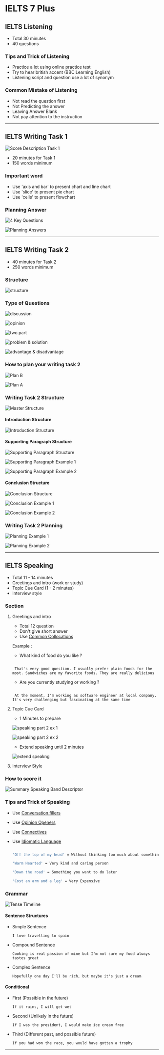 # IELTS 7 Plus

## IELTS Listening

- Total 30 minutes
- 40 questions

### Tips and Trick of Listening

- Practice a lot using online practice test
- Try to hear british accent (BBC Learning English)
- Listening script and question use a lot of synonym

### Common Mistake of Listening

- Not read the question first
- Not Predicting the answer
- Leaving Answer Blank
- Not pay attention to the instruction

---

## IELTS Writing Task 1

![Score Description Task 1](https://udemy-images.s3.amazonaws.com/redactor/raw/2018-05-08_08-28-13-5fa2816bfdaefb2d0e163e61b679b2a9.JPG)

- 20 minutes for Task 1
- 150 words minimum

### Important word

- Use 'axis and bar' to present chart and line chart
- Use 'slice' to present pie chart
- Use 'cells' to present flowchart

### Planning Answer

![4 Key Questions](./images/writing/writing-task1-4-key-questions.png)

![Planning Answers](./images/planning-answers.png)

---

## IELTS Writing Task 2

- 40 minutes for Task 2
- 250 words minimum

### Structure

![structure](./images/writing/writing-task2-structure.png)

### Type of Questions

![discussion](./images/writing/writing-task2-discussion.png)

![opinion](./images/writing/writing-task2-opinion.png)

![two part](./images/writing/writing-task2-two-part.png)

![problem & solution](./images/writing/writing-task2-problem-solution.png)

![advantage & disadvantage](./images/writing/writing-task2-adv-disv.png)

### How to plan your writing task 2

![Plan B](./images/writing/writing-task2-plan-b.png)

![Plan A](./images/writing/writing-task2-plan-a.png)

### Writing Task 2 Structure

![Master Structure](./images/writing/writing-task2-structure.png)

#### Introduction Structure

![Introduction Structure](./images/writing/writing-task2-introduction.png)

#### Supporting Paragraph Structure

![Supporting Paragraph Structure](./images/writing/writing-task2-supporting-paragraph.png)

![Supporting Paragraph Example 1](./images/writing/writing-task2-supporting-paragraph-ex1.png)

![Supporting Paragraph Example 2](./images/writing/writing-task2-supporting-paragraph-ex2.png)

#### Conclusion Structure

![Conclusion Structure](./images/writing/writing-task2-conclusion.png)

![Conclusion Example 1](./images/writing/writing-task2-conclusion-ex1.png)

![Conclusion Example 2](./images/writing/writing-task2-conclusion-ex2.png)

### Writing Task 2 Planning

![Planning Example 1](./images/writing/writing-task2-plan-ex1.png)

![Planning Example 2](./images/writing/writing-task2-plan-ex2.png)

---

## IELTS Speaking

- Total 11 - 14 minutes
- Greetings and intro (work or study)
- Topic Cue Card (1 - 2 minutes)
- Interview style

### Section

1. Greetings and intro

   - Total 12 question
   - Don't give short answer
   - Use [Common Collocations](https://www.ieltsbuddy.com/collocation.html)

   Example :
   - What kind of food do you like ?
  
   ```text

    That's very good question. I usually prefer plain foods for the most. Sandwiches are my favorite foods. They are really delicious

   ```

   - Are you currently studying or working ?
  
   ```text

    At the moment, I'm working as software engineer at local company. It's very challenging but fascinating at the same time

   ```

2. Topic Cue Card

    - 1 Minutes to prepare
  
    ![speaking part 2 ex 1](./images/speaking/speaking-part-2-ex1.png)

    ![speaking part 2 ex 2](./images/speaking/speaking-part-2-ex2.png)
  
   - Extend speaking until 2 minutes

    ![extend speakng](./images/speaking/extend-speaking.png)

3. Interview Style

### How to score it

![Summary Speaking Band Descriptor](https://i.udemycdn.com/redactor/raw/2018-05-08_11-14-21-5d6b2be3641863e140f7d8dd2d91532e.jpg)

### Tips and Trick of Speaking

- Use [Conversation fillers](https://www.fluentu.com/blog/english/english-filler-words/)
- Use [Opinion Openers](https://www.youtube.com/watch?v=rV6DXkes7pQ)
- Use [Connectives](https://ielts-up.com/writing/ielts-linking-words.html)
- Use [Idiomatic Language](https://lovetolearnenglish.com/tips-for-ielts-and-toefl/idiomsforieltsspeaking)
  
  ```bash

  'Off the top of my head' = Without thinking too much about something

  'Warm Hearted' = Very kind and caring person

  'Down the road' = Something you want to do later

  'Cost an arm and a leg' = Very Expensive

  ```

### Grammar

![Tense Timeline](./images/speaking/english-tenses-timeline.jpg)

#### Sentence Structures

- Simple Sentence

  ```text
  I love travelling to spain
  ```

- Compound Sentence

  ```text
  Cooking is real passion of mine but I'm not sure my food always tastes great
  ```

- Complex Sentence

  ```text
  Hopefully one day I'll be rich, but maybe it's just a dream
  ```

#### Conditional

- First (Possible in the future)

  ```text
  If it rains, I will get wet
  ```

- Second (Unlikely in the future)

  ```text
  If I was the president, I would make ice cream free
  ```

- Third (Different past, and possible future)

  ```text
  If you had won the race, you would have gotten a trophy
  ```

---
